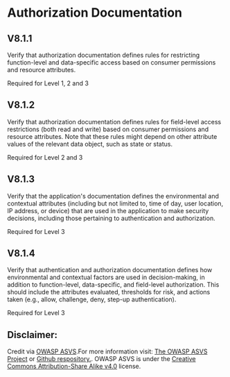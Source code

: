 #  Authorization Documentation
## V8.1.1

Verify that authorization documentation defines rules for restricting function-level and data-specific access based on consumer permissions and resource attributes.

Required for Level 1, 2 and 3

## V8.1.2

Verify that authorization documentation defines rules for field-level access restrictions (both read and write) based on consumer permissions and resource attributes. Note that these rules might depend on other attribute values of the relevant data object, such as state or status.

Required for Level 2 and 3

## V8.1.3

Verify that the application's documentation defines the environmental and contextual attributes (including but not limited to, time of day, user location, IP address, or device) that are used in the application to make security decisions, including those pertaining to authentication and authorization.

Required for Level 3

## V8.1.4

Verify that authentication and authorization documentation defines how environmental and contextual factors are used in decision-making, in addition to function-level, data-specific, and field-level authorization. This should include the attributes evaluated, thresholds for risk, and actions taken (e.g., allow, challenge, deny, step-up authentication).

Required for Level 3

## Disclaimer:

Credit via [OWASP ASVS](https://owasp.org/www-project-application-security-verification-standard/).For more information visit: [The OWASP ASVS Project](https://owasp.org/www-project-application-security-verification-standard/) or [Github respository.](https://github.com/OWASP/ASVS). OWASP ASVS is under the [Creative Commons Attribution-Share Alike v4.0](https://github.com/OWASP/ASVS/blob/v5.0.0/LICENSE.md) license.

